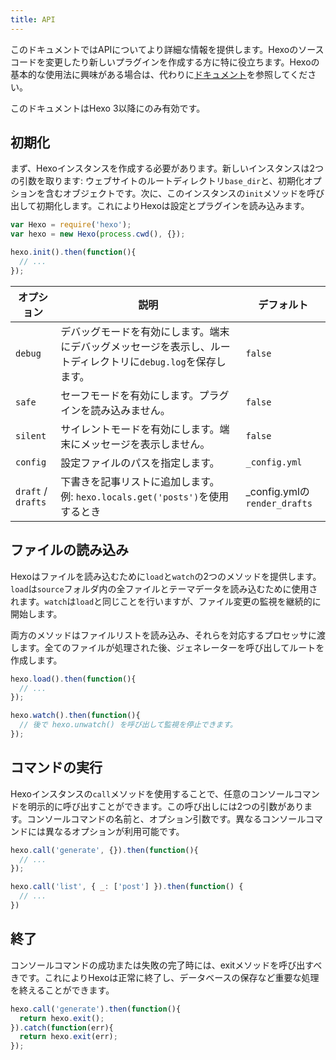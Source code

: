 ```yaml
---
title: API
---
```

このドキュメントではAPIについてより詳細な情報を提供します。Hexoのソースコードを変更したり新しいプラグインを作成する方に特に役立ちます。Hexoの基本的な使用法に興味がある場合は、代わりに[ドキュメント](../docs)を参照してください。

このドキュメントはHexo 3以降にのみ有効です。

## 初期化

まず、Hexoインスタンスを作成する必要があります。新しいインスタンスは2つの引数を取ります: ウェブサイトのルートディレクトリ`base_dir`と、初期化オプションを含むオブジェクトです。次に、このインスタンスの`init`メソッドを呼び出して初期化します。これによりHexoは設定とプラグインを読み込みます。

``` js
var Hexo = require('hexo');
var hexo = new Hexo(process.cwd(), {});

hexo.init().then(function(){
  // ...
});
```

オプション | 説明 | デフォルト
--- | --- | ---
`debug` | デバッグモードを有効にします。端末にデバッグメッセージを表示し、ルートディレクトリに`debug.log`を保存します。 | `false`
`safe` | セーフモードを有効にします。プラグインを読み込みません。 | `false`
`silent` | サイレントモードを有効にします。端末にメッセージを表示しません。 | `false`
`config` | 設定ファイルのパスを指定します。 | `_config.yml`
`draft` / `drafts`| 下書きを記事リストに追加します。<br> 例: `hexo.locals.get('posts')`を使用するとき | _config.ymlの`render_drafts`

## ファイルの読み込み

Hexoはファイルを読み込むために`load`と`watch`の2つのメソッドを提供します。`load`は`source`フォルダ内の全ファイルとテーマデータを読み込むために使用されます。`watch`は`load`と同じことを行いますが、ファイル変更の監視を継続的に開始します。

両方のメソッドはファイルリストを読み込み、それらを対応するプロセッサに渡します。全てのファイルが処理された後、ジェネレーターを呼び出してルートを作成します。

``` js
hexo.load().then(function(){
  // ...
});

hexo.watch().then(function(){
  // 後で hexo.unwatch() を呼び出して監視を停止できます。
});
```

## コマンドの実行

Hexoインスタンスの`call`メソッドを使用することで、任意のコンソールコマンドを明示的に呼び出すことができます。この呼び出しには2つの引数があります。コンソールコマンドの名前と、オプション引数です。異なるコンソールコマンドには異なるオプションが利用可能です。

``` js
hexo.call('generate', {}).then(function(){
  // ...
});
```

``` js
hexo.call('list', { _: ['post'] }).then(function() {
  // ...
})
```

## 終了

コンソールコマンドの成功または失敗の完了時には、exitメソッドを呼び出すべきです。これによりHexoは正常に終了し、データベースの保存など重要な処理を終えることができます。

``` js
hexo.call('generate').then(function(){
  return hexo.exit();
}).catch(function(err){
  return hexo.exit(err);
});
```
